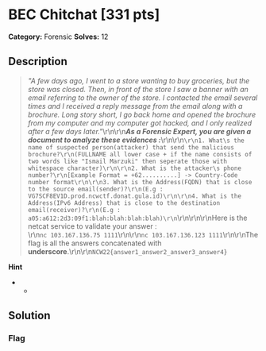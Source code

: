 # BEC Chitchat [331 pts]

**Category:** Forensic
**Solves:** 12

## Description
>*"A few days ago, I went to a store wanting to buy groceries, but the store was closed. Then, in front of the store I saw a banner with an email referring to the owner of the store. I contacted the email several times and I received a reply message from the email along with a brochure. Long story short, I go back home and opened the brochure from my computer and my computer got hacked, and I only realized after a few days later."*\r\n\r\n***As a Forensic Expert, you are given a document to analyze these evidences :***\r\n\r\n```\r\n1. What\s the name of suspected person(attacker) that send the malicious brochure?\r\n(FULLNAME all lower case + if the name consists of two words like "Ismail Marzuki" then seperate those with whitespace character)\r\n\r\n2. What is the attacker\s phone number?\r\n[Example Format = +62..........] -> Country-Code number format\r\n\r\n3. What is the Address(FQDN) that is close to the source email(sender)?\r\n(E.g : VG7SCF8EV1D.prod.ncwctf.donat.gula.id)\r\n\r\n4. What is the Address(IPv6 Address) that is close to the destination email(receiver)?\r\n(E.g : a05:a612:2d3:09f1:blah:blah:blah:blah)\r\n```\r\n\r\n\r\nHere is the netcat service to validate your answer :<br>\r\n``nc 103.167.136.75 1111``\r\n\r\n``nc 103.167.136.123 1111``\r\n\r\nThe flag is all the answers concatenated with **underscore**.\r\n\r\n`NCW22{answer1_answer2_answer3_answer4}`

**Hint**
* -

## Solution

### Flag

